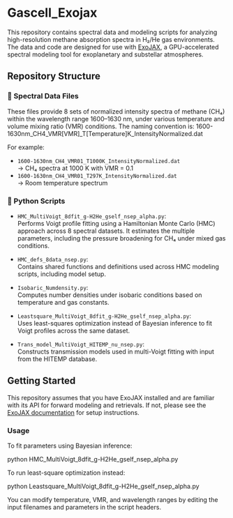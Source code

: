# Gascell_Exojax

This repository contains spectral data and modeling scripts for analyzing high-resolution methane absorption spectra in H₂/He gas environments. The data and code are designed for use with [ExoJAX](https://github.com/HajimeKawahara/exojax), a GPU-accelerated spectral modeling tool for exoplanetary and substellar atmospheres.

## Repository Structure
### 📁 Spectral Data Files
These files provide 8 sets of normalized intensity spectra of methane (CH₄) within the wavelength range 1600–1630 nm, under various temperature and volume mixing ratio (VMR) conditions. The naming convention is:
1600-1630nm_CH4_VMR[VMR]_T[Temperature]K_IntensityNormalized.dat

For example:
- `1600-1630nm_CH4_VMR01_T1000K_IntensityNormalized.dat`  
  → CH₄ spectra at 1000 K with VMR = 0.1
- `1600-1630nm_CH4_VMR01_T297K_IntensityNormalized.dat`  
  → Room temperature spectrum

### 🧮 Python Scripts

- `HMC_MultiVoigt_8dfit_g-H2He_gself_nsep_alpha.py`:  
  Performs Voigt profile fitting using a Hamiltonian Monte Carlo (HMC) approach across 8 spectral datasets. It estimates the multiple parameters, including the pressure broadening for CH₄ under mixed gas conditions.

- `HMC_defs_8data_nsep.py`:  
  Contains shared functions and definitions used across HMC modeling scripts, including model setup.

- `Isobaric_Numdensity.py`:  
  Computes number densities under isobaric conditions based on temperature and gas constants.

- `Leastsquare_MultiVoigt_8dfit_g-H2He_gself_nsep_alpha.py`:  
  Uses least-squares optimization instead of Bayesian inference to fit Voigt profiles across the same dataset.

- `Trans_model_MultiVoigt_HITEMP_nu_nsep.py`:  
  Constructs transmission models used in multi-Voigt fitting with input from the HITEMP database.



## Getting Started

This repository assumes that you have ExoJAX installed and are familiar with its API for forward modeling and retrievals. If not, please see the [ExoJAX documentation](https://github.com/HajimeKawahara/exojax) for setup instructions.


### Usage

To fit parameters using Bayesian inference:

python HMC_MultiVoigt_8dfit_g-H2He_gself_nsep_alpha.py

To run least-square optimization instead:

python Leastsquare_MultiVoigt_8dfit_g-H2He_gself_nsep_alpha.py

You can modify temperature, VMR, and wavelength ranges by editing the input filenames and parameters in the script headers.



